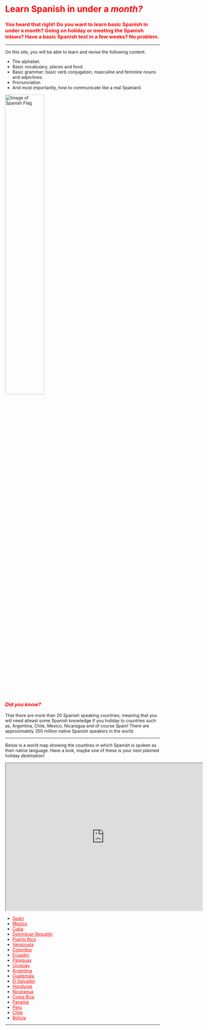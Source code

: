 <h1 style="color:red;">Learn Spanish in under a <em>month?</em></h1>
<h3 style="color:red;"> You heard that right! Do you want to learn basic Spanish in under a month? Going on holiday or meeting the Spanish inlaws? Have a basic Spanish test in a few weeks? No problem. </h3>

<hr>

<p> On this site, you will be able to learn and revise the following content. </p> 
<ul> 
  <li> The alphabet. </li>
<li> Basic vocabulary; places and food. </li>
<li> Basic grammar; basic verb conjugation, masculine and feminine nouns and adjectives. </li> 
<li> Pronunciation </li>
<li> And most importantly, how to communicate like a real Spaniard. </li></ul>

<img class="imgLeft" src="https://www.worldatlas.com/spanish.png" alt= "Image of Spanish Flag" width="50%"> 

<h3> <em style="color:red;"> Did you know? </em> </h3>

<p> That there are more than 20 Spanish speaking countries, meaning that you will need atleast some Spanish knowledge if you holiday to countries such as, Argentina, Chile, Mexico, Nicaragua and of course Spain! There are approximately 350 million native Spanish speakers in the world.</p>

<hr> 

<p> Below is a world map showing the countires in which Spanish is spoken as their native language. Have a look, maybe one of these is your next planned holiday destination! </p>

<iframe src="https://www.google.com/maps/d/embed?mid=1TCRxFKWh_MvFBfFMphvu6G6cd2xhLytF" width="640" height="480"></iframe>

<ul>
  <li> <a style= "color:red;" href="https://en.wikipedia.org/wiki/Spain"> Spain </a></li>
<li> <a style= "color:red;" href="https://en.wikipedia.org/wiki/Mexico"> Mexico </a></li>
<li> <a style= "color:red;" href="https://en.wikipedia.org/wiki/Cuba"> Cuba </a></li>
<li> <a style= "color:red;" href="https://en.wikipedia.org/wiki/Dominican_Republic"> Dominican Republic </a></li>
<li> <a style= "color:red;" href="https://en.wikipedia.org/wiki/Puerto_Rico"> Puerto Rico </a></li>
<li> <a style= "color:red;" href="https://en.wikipedia.org/wiki/Venezuela"> Venezuela </a></li>
<li> <a style= "color:red;" href="https://en.wikipedia.org/wiki/Colombia"> Colombia </a></li>
<li> <a style= "color:red;" href="https://en.wikipedia.org/wiki/Ecuador"> Ecuador </a></li>
<li> <a style= "color:red;" href="https://en.wikipedia.org/wiki/Paraguay"> Paraguay </a></li>
<li> <a style= "color:red;" href="https://en.wikipedia.org/wiki/Uruguay"> Uruguay </a></li>
<li> <a style= "color:red;" href="https://en.wikipedia.org/wiki/Argentina"> Argentina </a></li>
<li> <a style= "color:red;" href="https://en.wikipedia.org/wiki/Guatemala"> Guatemala </a></li>
<li> <a style= "color:red;" href="https://en.wikipedia.org/wiki/El_Salvador"> El Salvador </a></li>
<li> <a style= "color:red;" href="https://en.wikipedia.org/wiki/Honduras"> Honduras </a></li>
<li> <a style= "color:red;" href="https://en.wikipedia.org/wiki/Nicaragua"> Nicaragua </a></li>
<li> <a style= "color:red;" href="https://en.wikipedia.org/wiki/Costa_Rica"> Costa Rica </a></li>
<li> <a style= "color:red;" href="https://en.wikipedia.org/wiki/Panama"> Panama </a></li>
<li> <a style= "color:red;" href="https://en.wikipedia.org/wiki/Peru"> Peru </a></li>
<li> <a style= "color:red;" href="https://en.wikipedia.org/wiki/Chile"> Chile </a></li>
<li> <a style= "color:red;" href="https://en.wikipedia.org/wiki/Bolivia"> Bolivia </a></li> </ul>

<hr> 
<div style="clear:both;"></div>
